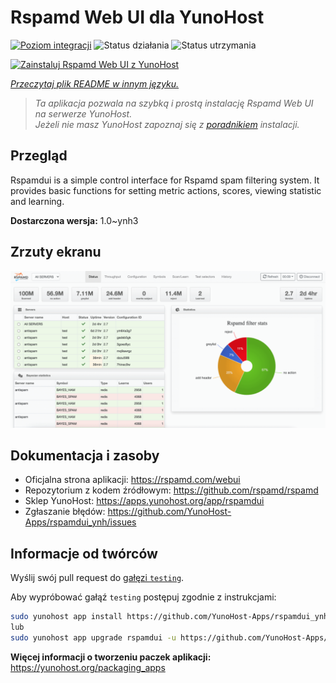 <!--
To README zostało automatycznie wygenerowane przez <https://github.com/YunoHost/apps/tree/master/tools/readme_generator>
Nie powinno być ono edytowane ręcznie.
-->

# Rspamd Web UI dla YunoHost

[![Poziom integracji](https://apps.yunohost.org/badge/integration/rspamdui)](https://ci-apps.yunohost.org/ci/apps/rspamdui/)
![Status działania](https://apps.yunohost.org/badge/state/rspamdui)
![Status utrzymania](https://apps.yunohost.org/badge/maintained/rspamdui)

[![Zainstaluj Rspamd Web UI z YunoHost](https://install-app.yunohost.org/install-with-yunohost.svg)](https://install-app.yunohost.org/?app=rspamdui)

*[Przeczytaj plik README w innym języku.](./ALL_README.md)*

> *Ta aplikacja pozwala na szybką i prostą instalację Rspamd Web UI na serwerze YunoHost.*  
> *Jeżeli nie masz YunoHost zapoznaj się z [poradnikiem](https://yunohost.org/install) instalacji.*

## Przegląd

Rspamdui is a simple control interface for Rspamd spam filtering system. It provides basic functions for setting metric actions, scores, viewing statistic and learning.

**Dostarczona wersja:** 1.0~ynh3

## Zrzuty ekranu

![Zrzut ekranu z Rspamd Web UI](./doc/screenshots/screenshot.png)

## Dokumentacja i zasoby

- Oficjalna strona aplikacji: <https://rspamd.com/webui>
- Repozytorium z kodem źródłowym: <https://github.com/rspamd/rspamd>
- Sklep YunoHost: <https://apps.yunohost.org/app/rspamdui>
- Zgłaszanie błędów: <https://github.com/YunoHost-Apps/rspamdui_ynh/issues>

## Informacje od twórców

Wyślij swój pull request do [gałęzi `testing`](https://github.com/YunoHost-Apps/rspamdui_ynh/tree/testing).

Aby wypróbować gałąź `testing` postępuj zgodnie z instrukcjami:

```bash
sudo yunohost app install https://github.com/YunoHost-Apps/rspamdui_ynh/tree/testing --debug
lub
sudo yunohost app upgrade rspamdui -u https://github.com/YunoHost-Apps/rspamdui_ynh/tree/testing --debug
```

**Więcej informacji o tworzeniu paczek aplikacji:** <https://yunohost.org/packaging_apps>
